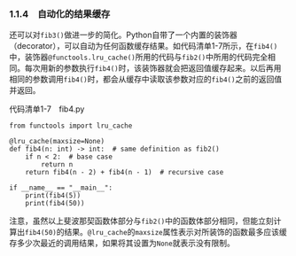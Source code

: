### 1.1.4　自动化的结果缓存

还可以对`fib3()`做进一步的简化。Python自带了一个内置的装饰器（decorator），可以自动为任何函数缓存结果。如代码清单1-7所示，在`fib4()`中，装饰器`@functools.lru_cache()`所用的代码与`fib2()`中所用的代码完全相同。每次用新的参数执行`fib4()`时，该装饰器就会把返回值缓存起来。以后再用相同的参数调用`fib4()`时，都会从缓存中读取该参数对应的`fib4()`之前的返回值并返回。

代码清单1-7　fib4.py

```
from functools import lru_cache

@lru_cache(maxsize=None)
def fib4(n: int) -> int:  # same definition as fib2()
    if n < 2:  # base case
        return n
    return fib4(n - 2) + fib4(n - 1)  # recursive case

if __name__ == "__main__":
    print(fib4(5))
    print(fib4(50))
```

注意，虽然以上斐波那契函数体部分与`fib2()`中的函数体部分相同，但能立刻计算出`fib4(50)`的结果。`@lru_cache`的`maxsize`属性表示对所装饰的函数最多应该缓存多少次最近的调用结果，如果将其设置为`None`就表示没有限制。